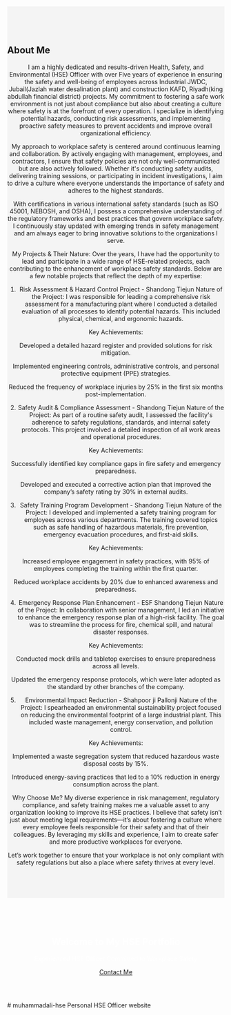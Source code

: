 <section id="about" style="padding: 60px 0; background-color: #f4f4f4;">
    <div class="container">
        <h2>About Me</h2><section style="text-align: center;">
I am a highly dedicated and results-driven Health, Safety, and Environmental (HSE) Officer with over Five years of experience in ensuring the safety and well-being of employees across Industrial JWDC, Jubail(Jazlah water desalination plant) and construction KAFD, Riyadh(king abdullah financial district) projects. My commitment to fostering a safe work environment is not just about compliance but also about creating a culture where safety is at the forefront of every operation. I specialize in identifying potential hazards, conducting risk assessments, and implementing proactive safety measures to prevent accidents and improve overall organizational efficiency.

My approach to workplace safety is centered around continuous learning and collaboration. By actively engaging with management, employees, and contractors, I ensure that safety policies are not only well-communicated but are also actively followed. Whether it's conducting safety audits, delivering training sessions, or participating in incident investigations, I aim to drive a culture where everyone understands the importance of safety and adheres to the highest standards.

With certifications in various international safety standards (such as ISO 45001, NEBOSH, and OSHA), I possess a comprehensive understanding of the regulatory frameworks and best practices that govern workplace safety. I continuously stay updated with emerging trends in safety management and am always eager to bring innovative solutions to the organizations I serve.

My Projects & Their Nature:
Over the years, I have had the opportunity to lead and participate in a wide range of HSE-related projects, each contributing to the enhancement of workplace safety standards. Below are a few notable projects that reflect the depth of my expertise:

1. Risk Assessment & Hazard Control Project - Shandong Tiejun
Nature of the Project: I was responsible for leading a comprehensive risk assessment for a manufacturing plant where I conducted a detailed evaluation of all processes to identify potential hazards. This included physical, chemical, and ergonomic hazards.

Key Achievements:

Developed a detailed hazard register and provided solutions for risk mitigation.

Implemented engineering controls, administrative controls, and personal protective equipment (PPE) strategies.

Reduced the frequency of workplace injuries by 25% in the first six months post-implementation.

2. Safety Audit & Compliance Assessment - Shandong Tiejun
Nature of the Project: As part of a routine safety audit, I assessed the facility's adherence to safety regulations, standards, and internal safety protocols. This project involved a detailed inspection of all work areas and operational procedures.

Key Achievements:

Successfully identified key compliance gaps in fire safety and emergency preparedness.

Developed and executed a corrective action plan that improved the company’s safety rating by 30% in external audits.

3. Safety Training Program Development - Shandong Tiejun
Nature of the Project: I developed and implemented a safety training program for employees across various departments. The training covered topics such as safe handling of hazardous materials, fire prevention, emergency evacuation procedures, and first-aid skills.

Key Achievements:

Increased employee engagement in safety practices, with 95% of employees completing the training within the first quarter.

Reduced workplace accidents by 20% due to enhanced awareness and preparedness.

4. Emergency Response Plan Enhancement - ESF Shandong Tiejun
Nature of the Project: In collaboration with senior management, I led an initiative to enhance the emergency response plan of a high-risk facility. The goal was to streamline the process for fire, chemical spill, and natural disaster responses.

Key Achievements:

Conducted mock drills and tabletop exercises to ensure preparedness across all levels.

Updated the emergency response protocols, which were later adopted as the standard by other branches of the company.

5. Environmental Impact Reduction - Shahpoor ji Pallonji
Nature of the Project: I spearheaded an environmental sustainability project focused on reducing the environmental footprint of a large industrial plant. This included waste management, energy conservation, and pollution control.

Key Achievements:

Implemented a waste segregation system that reduced hazardous waste disposal costs by 15%.

Introduced energy-saving practices that led to a 10% reduction in energy consumption across the plant.

Why Choose Me?
My diverse experience in risk management, regulatory compliance, and safety training makes me a valuable asset to any organization looking to improve its HSE practices. I believe that safety isn’t just about meeting legal requirements—it’s about fostering a culture where every employee feels responsible for their safety and that of their colleagues. By leveraging my skills and experience, I aim to create safer and more productive workplaces for everyone.

Let’s work together to ensure that your workplace is not only compliant with safety regulations but also a place where safety thrives at every level.</p>
    </div>
</section>
<section id="hero" style="background-image: url('favicon.png.jpg'); background-size: cover; padding: 60px 0; text-align: center; color: white;">
    <div class="container">
        <h1>Welcome to My HSE Portfolio</h1>
        <p>Experienced HSE Officer Committed to Workplace Safety</p>
        <a href="#contact" class="btn btn-primary">Contact Me</a>
    </div>
</section>
# muhammadali-hse
Personal HSE Officer website

